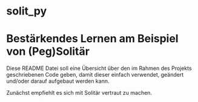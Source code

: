 # solit_py

# Bestärkendes Lernen am Beispiel von (Peg)Solitär 

Diese README Datei soll eine Übersicht über den im Rahmen des Projekts geschriebenen Code geben, 
damit dieser einfach verwendet, geändert und/oder darauf aufgebaut werden kann.

Zunächst empfiehlt es sich mit Solitär vertraut zu machen. 
